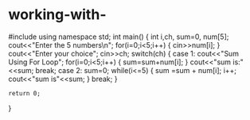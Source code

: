 # working-with-
#include <iostream>
using namespace std;
int main()
{
    int i,ch, sum=0, num[5];
    cout<<"Enter the 5 numbers\n";
    for(i=0;i<5;i++)
    {
    cin>>num[i];
    }
    cout<<"Enter your choice";
    cin>>ch;
    switch(ch)
    {
        case 1: cout<<"Sum Using For Loop";
                for(i=0;i<5;i++)
                {
                    sum=sum+num[i];
                } 
                cout<<"sum is:"<<sum;
                break;
        case 2: 
                sum=0;
                while(i<=5) {
                    sum =sum + num[i];
                     i++;
                cout<<"sum is"<<sum;
                     }
            break;
    }

    return 0;
}

